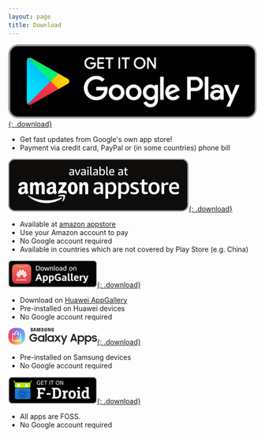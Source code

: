 ```yaml
---
layout: page
title: Download
---
```


<style>
.download { max-width: 180px; margin-top: 1em; }
</style>

[![Get it on Google Play](/assets/google-play.png){: .download}](https://play.google.com/store/apps/details?id=at.bitfire.icsdroid)

* Get fast updates from Google's own app store!
* Payment via credit card, PayPal or (in some countries) phone bill

[![available at amazon appstore](/assets/amazon-appstore.svg){: .download}](http://www.amazon.com/gp/mas/dl/android?p=at.bitfire.icsdroid)

* Available at [amazon appstore](https://www.amazon.com/gp/mas/get-appstore/android)
* Use your Amazon account to pay
* No Google account required
* Available in countries which are not covered by Play Store (e.g. China)

[![Download on AppGallery](/assets/huawei-appgallery.png){: .download}](https://appgallery.cloud.huawei.com/marketshare/app/C101672969)

* Download on [Huawei AppGallery](https://consumer.huawei.com/en/mobileservices/appgallery/)
* Pre-installed on Huawei devices
* No Google account required

[![Get it on Samsung Galaxy Apps](/assets/samsung-galaxyapps.png){: .download}](samsungapps://ProductDetail/at.bitfire.icsdroid)

* Pre-installed on Samsung devices
* No Google account required

[![Get it on F-Droid](/assets/f-droid.png){: .download}](https://f-droid.org/es/packages/at.bitfire.icsdroid/)

* All apps are FOSS.
* No Google account required
